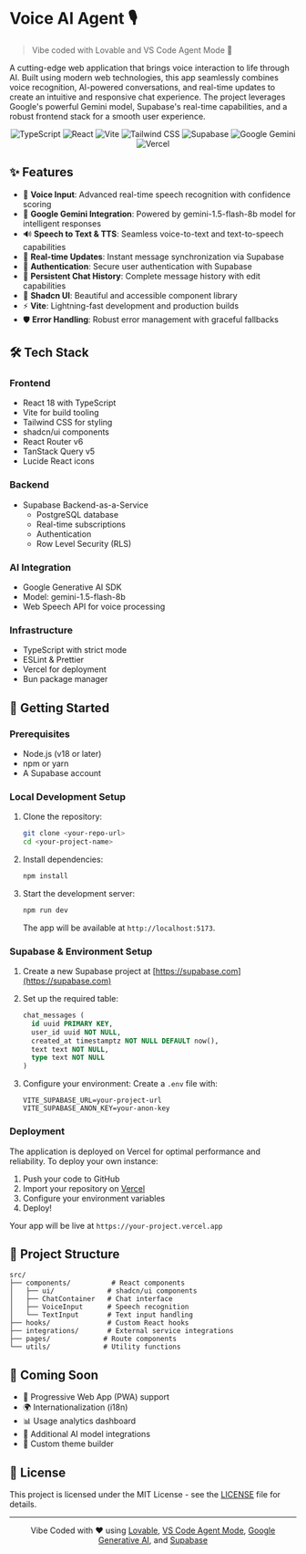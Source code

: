 # Voice AI Agent 🎙️ 

> Vibe coded with Lovable and VS Code Agent Mode 🚀

A cutting-edge web application that brings voice interaction to life through AI. Built using modern web technologies, this app seamlessly combines voice recognition, AI-powered conversations, and real-time updates to create an intuitive and responsive chat experience. The project leverages Google's powerful Gemini model, Supabase's real-time capabilities, and a robust frontend stack for a smooth user experience.

<div align="center">

![TypeScript](https://img.shields.io/badge/TypeScript-007ACC?style=for-the-badge&logo=typescript&logoColor=white)
![React](https://img.shields.io/badge/React-20232A?style=for-the-badge&logo=react&logoColor=61DAFB)
![Vite](https://img.shields.io/badge/Vite-646CFF?style=for-the-badge&logo=vite&logoColor=white)
![Tailwind CSS](https://img.shields.io/badge/Tailwind_CSS-38B2AC?style=for-the-badge&logo=tailwind-css&logoColor=white)
![Supabase](https://img.shields.io/badge/Supabase-3ECF8E?style=for-the-badge&logo=supabase&logoColor=white)
![Google Gemini](https://img.shields.io/badge/Google_Gemini-4285F4?style=for-the-badge&logo=google&logoColor=white)
![Vercel](https://img.shields.io/badge/Vercel-000000?style=for-the-badge&logo=vercel&logoColor=white)

</div>

## ✨ Features

- 🎤 **Voice Input**: Advanced real-time speech recognition with confidence scoring
- 🤖 **Google Gemini Integration**: Powered by gemini-1.5-flash-8b model for intelligent responses
- 🔊 **Speech to Text & TTS**: Seamless voice-to-text and text-to-speech capabilities
- 🔄 **Real-time Updates**: Instant message synchronization via Supabase
- 🔐 **Authentication**: Secure user authentication with Supabase
- 💾 **Persistent Chat History**: Complete message history with edit capabilities
- 🎨 **Shadcn UI**: Beautiful and accessible component library
- ⚡ **Vite**: Lightning-fast development and production builds
- 🛡️ **Error Handling**: Robust error management with graceful fallbacks

## 🛠️ Tech Stack

### Frontend
- React 18 with TypeScript
- Vite for build tooling
- Tailwind CSS for styling
- shadcn/ui components
- React Router v6
- TanStack Query v5
- Lucide React icons

### Backend
- Supabase Backend-as-a-Service
  - PostgreSQL database
  - Real-time subscriptions
  - Authentication
  - Row Level Security (RLS)

### AI Integration
- Google Generative AI SDK
- Model: gemini-1.5-flash-8b
- Web Speech API for voice processing

### Infrastructure
- TypeScript with strict mode
- ESLint & Prettier
- Vercel for deployment
- Bun package manager

## 🚀 Getting Started

### Prerequisites
- Node.js (v18 or later)
- npm or yarn
- A Supabase account

### Local Development Setup

1. Clone the repository:
   ```bash
   git clone <your-repo-url>
   cd <your-project-name>
   ```

2. Install dependencies:
   ```bash
   npm install
   ```

3. Start the development server:
   ```bash
   npm run dev
   ```

   The app will be available at `http://localhost:5173`.

### Supabase & Environment Setup

1. Create a new Supabase project at [https://supabase.com](https://supabase.com)

2. Set up the required table:
   ```sql
   chat_messages (
     id uuid PRIMARY KEY,
     user_id uuid NOT NULL,
     created_at timestamptz NOT NULL DEFAULT now(),
     text text NOT NULL,
     type text NOT NULL
   )
   ```

3. Configure your environment:
   Create a `.env` file with:
   ```
   VITE_SUPABASE_URL=your-project-url
   VITE_SUPABASE_ANON_KEY=your-anon-key
   ```

### Deployment

The application is deployed on Vercel for optimal performance and reliability. To deploy your own instance:

1. Push your code to GitHub
2. Import your repository on [Vercel](https://vercel.com)
3. Configure your environment variables
4. Deploy!

Your app will be live at `https://your-project.vercel.app`

## 📁 Project Structure

```
src/
├── components/          # React components
│   ├── ui/             # shadcn/ui components
│   ├── ChatContainer   # Chat interface
│   ├── VoiceInput      # Speech recognition
│   └── TextInput       # Text input handling
├── hooks/              # Custom React hooks
├── integrations/       # External service integrations
├── pages/             # Route components
└── utils/             # Utility functions
```

## 🌟 Coming Soon

- 📱 Progressive Web App (PWA) support
- 🌍 Internationalization (i18n)
- 📊 Usage analytics dashboard
- 🤖 Additional AI model integrations
- 🎨 Custom theme builder

## 📄 License

This project is licensed under the MIT License - see the [LICENSE](LICENSE) file for details.

---

<div align="center">

Vibe Coded with ❤️ using [Lovable](https://lovable.dev), [VS Code Agent Mode](https://marketplace.visualstudio.com/items?itemName=CodeAgent.agent-mode), [Google Generative AI](https://ai.google.dev/), and [Supabase](https://supabase.io/)

</div>

